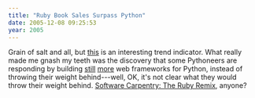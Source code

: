 ```yaml
---
title: "Ruby Book Sales Surpass Python"
date: 2005-12-08 09:25:53
year: 2005
---
```

<p>Grain of salt and all, but <a href="http://radar.oreilly.com/archives/2005/12/ruby_book_sales_surpass_python.html">this</a> is an interesting trend indicator.  What really made me gnash my teeth was the discovery that some Pythoneers are responding by building <a href="http://pylons.groovie.org/project">still</a> <a href="http://webpy.org">more</a> web frameworks for Python, instead of throwing their weight behind---well, OK, it's not clear what they would throw their weight behind.  <a href="http://www.third-bit.com/swc">Software Carpentry: The Ruby Remix</a>, anyone?</p>
